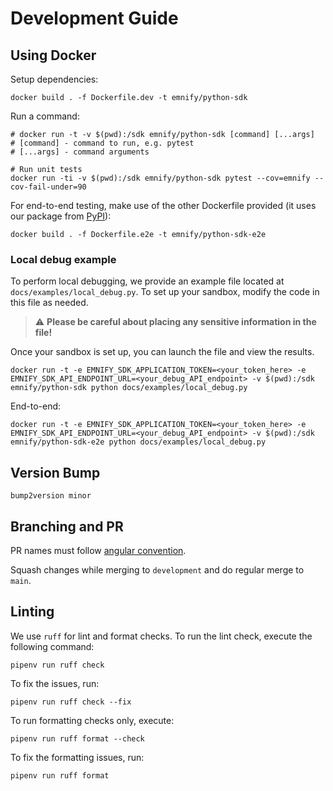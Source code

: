 # Development Guide

## Using Docker

Setup dependencies:
```shell
docker build . -f Dockerfile.dev -t emnify/python-sdk
```

Run a command:
```shell
# docker run -t -v $(pwd):/sdk emnify/python-sdk [command] [...args]
# [command] - command to run, e.g. pytest
# [...args] - command arguments

# Run unit tests
docker run -ti -v $(pwd):/sdk emnify/python-sdk pytest --cov=emnify --cov-fail-under=90
```
For end-to-end testing, make use of the other Dockerfile provided (it uses our package from [PyPI](https://pypi.org/project/emnify-sdk/)):
```shell
docker build . -f Dockerfile.e2e -t emnify/python-sdk-e2e
```

### Local debug example
To perform local debugging, we provide an example file located at `docs/examples/local_debug.py`.
To set up your sandbox, modify the code in this file as needed.
> ⚠️ **Please be careful about placing any sensitive information in the file!**

Once your sandbox is set up, you can launch the file and view the results.
```shell
docker run -t -e EMNIFY_SDK_APPLICATION_TOKEN=<your_token_here> -e EMNIFY_SDK_API_ENDPOINT_URL=<your_debug_API_endpoint> -v $(pwd):/sdk emnify/python-sdk python docs/examples/local_debug.py
```
End-to-end:
```shell
docker run -t -e EMNIFY_SDK_APPLICATION_TOKEN=<your_token_here> -e EMNIFY_SDK_API_ENDPOINT_URL=<your_debug_API_endpoint> -v $(pwd):/sdk emnify/python-sdk-e2e python docs/examples/local_debug.py
```

## Version Bump

```shell
bump2version minor
```

## Branching and PR

PR names must follow [angular convention](https://github.com/angular/angular/blob/main/CONTRIBUTING.md).

Squash changes while merging to `development` and do regular merge to `main`.

## Linting

We use `ruff` for lint and format checks. To run the lint check, execute the following command:
```shell
pipenv run ruff check
```
To fix the issues, run:
```shell
pipenv run ruff check --fix
```
To run formatting checks only, execute:
```shell
pipenv run ruff format --check
```
To fix the formatting issues, run:
```shell
pipenv run ruff format
```